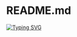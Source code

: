 # README.md
[![Typing SVG](https://readme-typing-svg.demolab.com/?lines=Shreeti+Mohapatra;ITundergrad+VSSUT)](https://git.io/typing-svg)
